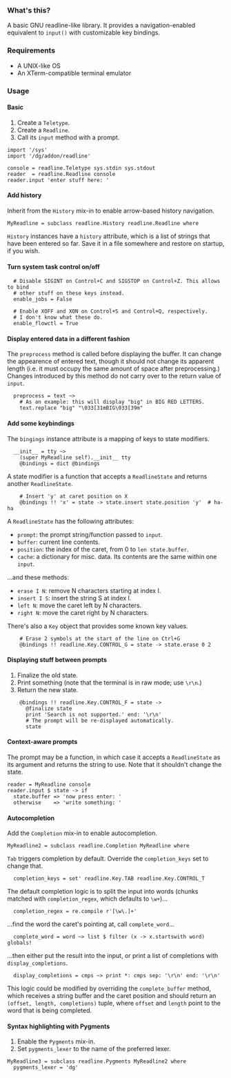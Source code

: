 ### What's this?

A basic GNU readline-like library. It provides a navigation-enabled equivalent
to `input()` with customizable key bindings.

### Requirements

 * A UNIX-like OS
 * An XTerm-compatible terminal emulator

### Usage

#### Basic

 1. Create a `Teletype`.
 2. Create a `Readline`.
 3. Call its `input` method with a prompt.

```dg
import '/sys'
import '/dg/addon/readline'

console = readline.Teletype sys.stdin sys.stdout
reader  = readline.Readline console
reader.input 'enter stuff here: '
```

#### Add history

Inherit from the `History` mix-in to enable arrow-based history navigation.

```dg
MyReadline = subclass readline.History readline.Readline where
```

`History` instances have a `history` attribute, which is a list of strings
that have been entered so far. Save it in a file somewhere and restore on startup,
if you wish.

#### Turn system task control on/off

```dg
  # Disable SIGINT on Control+C and SIGSTOP on Control+Z. This allows to bind
  # other stuff on these keys instead.
  enable_jobs = False

  # Enable XOFF and XON on Control+S and Control+Q, respectively.
  # I don't know what these do.
  enable_flowctl = True
```

#### Display entered data in a different fashion

The `preprocess` method is called before displaying the buffer.
It can change the appearence of entered text, though it should not change
its apparent length (i.e. it must occupy the same amount of space after preprocessing.)
Changes introduced by this method do not carry over to the return value of `input`.

```dg
  preprocess = text ~>
    # As an example: this will display "big" in BIG RED LETTERS.
    text.replace "big" "\033[31mBIG\033[39m"
```

#### Add some keybindings

The `bingings` instance attribute is a mapping of keys to state modifiers.

```dg
  __init__ = tty ~>
    (super MyReadline self).__init__ tty
    @bindings = dict @bindings
```

A state modifier is a function that accepts a `ReadlineState` and returns another
`ReadlineState`.

```dg
    # Insert 'y' at caret position on X
    @bindings !! 'x' = state -> state.insert state.position 'y'  # ha-ha
```

A `ReadlineState` has the following attributes:

 * `prompt`: the prompt string/function passed to `input`.
 * `buffer`: current line contents.
 * `position`: the index of the caret, from 0 to `len state.buffer`.
 * `cache`: a dictionary for misc. data. Its contents are the same within one `input`.

...and these methods:

 * `erase I N`: remove N characters starting at index I.
 * `insert I S`: insert the string S at index I.
 * `left N`: move the caret left by N characters.
 * `right N`: move the caret right by N characters.

There's also a `Key` object that provides some known key values.

```dg
    # Erase 2 symbols at the start of the line on Ctrl+G
    @bindings !! readline.Key.CONTROL_G = state -> state.erase 0 2
```

#### Displaying stuff between prompts

 1. Finalize the old state.
 2. Print something (note that the terminal is in raw mode; use `\r\n`.)
 3. Return the new state.

```dg
    @bindings !! readline.Key.CONTROL_F = state ->
      @finalize state
      print 'Search is not supported.' end: '\r\n'
      # The prompt will be re-displayed automatically.
      state
```

#### Context-aware prompts

The prompt may be a function, in which case it accepts a
`ReadlineState` as its argument and returns the string to use.
Note that it shouldn't change the state.

```dg
reader = MyReadline console
reader.input $ state -> if
  state.buffer => 'now press enter: '
  otherwise    => 'write something: '
```

#### Autocompletion

Add the `Completion` mix-in to enable autocompletion.

```dg
MyReadline2 = subclass readline.Completion MyReadline where
```

`Tab` triggers completion by default. Override the `completion_keys` set
to change that.

```dg
  completion_keys = set' readline.Key.TAB readline.Key.CONTROL_T
```

The default completion logic is to split the input into words (chunks matched with
`completion_regex`, which defaults to `\w+`)...

```dg
  completion_regex = re.compile r'[\w\.]+'
```

...find the word the caret's pointing at, call `complete_word`...

```dg
  complete_word = word ~> list $ filter (x -> x.startswith word) globals!
```

...then either put the result into the input, or print a list of completions
with `display_completions`.

```dg
  display_completions = cmps ~> print *: cmps sep: '\r\n' end: '\r\n'
```

This logic could be modified by overriding the `complete_buffer` method, which
receives a string buffer and the caret position and should return
an `(offset, length, completions)` tuple, where `offset` and `length` point to the word
that is being completed.

#### Syntax highlighting with Pygments

 1. Enable the `Pygments` mix-in.
 2. Set `pygments_lexer` to the name of the preferred lexer.

```dg
MyReadline3 = subclass readline.Pygments MyReadline2 where
  pygments_lexer = 'dg'
```
